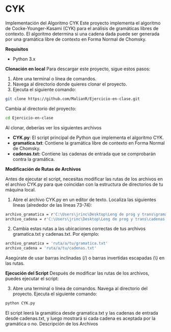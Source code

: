 # CYK

Implementación del Algoritmo CYK
Este proyecto implementa el algoritmo de Cocke-Younger-Kasami (CYK) para el análisis de gramáticas libres de contexto. El algoritmo determina si una cadena dada puede ser generada por una gramática libre de contexto en Forma Normal de Chomsky.


**Requisitos**

- Python 3.x

**Clonación en local**
Para descargar este proyecto, sigue estos pasos:

1. Abre una terminal o línea de comandos.
2. Navega al directorio donde quieres clonar el proyecto.
3. Ejecuta el siguiente comando:
```bash
git clone https://github.com/MalianR/Ejercicio-en-clase.git
```

Cambia al directorio del proyecto:
```bash
cd Ejercicio-en-clase
```
Al clonar, deberías ver los siguientes archivos
- **CYK.py**: El script principal de Python que implementa el algoritmo CYK.
- **gramatica.txt**: Contiene la gramática libre de contexto en Forma Normal de Chomsky.
- **cadenas.txt:** Contiene las cadenas de entrada que se comprobarán contra la gramática.

**Modificación de Rutas de Archivos**

Antes de ejecutar el script, necesitas modificar las rutas de los archivos en el archivo CYK.py para que coincidan con la estructura de directorios de tu máquina local.

1. Abre el archivo CYK.py en un editor de texto.
Localiza las siguientes líneas (alrededor de las líneas 73-74):
```bash
archivo_gramatica = r'C:\Users\jrinc\Desktop\Leng de prog y trans\gramatica.txt'
archivo_cadena = r'C:\Users\jrinc\Desktop\Leng de prog y trans\cadenas.txt'
```

2. Cambia estas rutas a las ubicaciones correctas de tus archivos gramatica.txt y cadenas.txt. Por ejemplo:
```bash
archivo_gramatica = 'ruta/a/tu/gramatica.txt'
archivo_cadena = 'ruta/a/tu/cadenas.txt'
```
Asegúrate de usar barras inclinadas (/) o barras invertidas escapadas (\\) en las rutas.

**Ejecución del Script**
Después de modificar las rutas de los archivos, puedes ejecutar el script:

3. Abre una terminal o línea de comandos.
Navega al directorio del proyecto.
Ejecuta el siguiente comando:
```bash
python CYK.py
```

El script leerá la gramática desde gramatica.txt y las cadenas de entrada desde cadenas.txt, y luego mostrará si cada cadena es aceptada por la gramática o no.
Descripción de los Archivos


